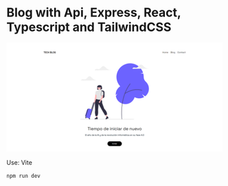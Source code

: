 # Blog with Api, Express, React, Typescript and TailwindCSS

![Alt text](./src/assets/img/blog-project.png)

Use: Vite

```bash
npm run dev
```




